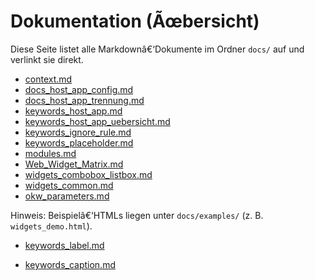 ﻿# Dokumentation (Ãœbersicht)

Diese Seite listet alle Markdownâ€‘Dokumente im Ordner `docs/` auf und verlinkt sie direkt.

- [context.md](context.md)
- [docs_host_app_config.md](docs_host_app_config.md)
- [docs_host_app_trennung.md](docs_host_app_trennung.md)
- [keywords_host_app.md](keywords_host_app.md)
- [keywords_host_app_uebersicht.md](keywords_host_app_uebersicht.md)
- [keywords_ignore_rule.md](keywords_ignore_rule.md)
- [keywords_placeholder.md](keywords_placeholder.md)
- [modules.md](modules.md)
- [Web_Widget_Matrix.md](Web_Widget_Matrix.md)
- [widgets_combobox_listbox.md](widgets_combobox_listbox.md)
- [widgets_common.md](widgets_common.md)
- [okw_parameters.md](okw_parameters.md)

Hinweis: Beispielâ€‘HTMLs liegen unter `docs/examples/` (z. B. `widgets_demo.html`).


- [keywords_label.md](keywords_label.md)

- [keywords_caption.md](keywords_caption.md)
